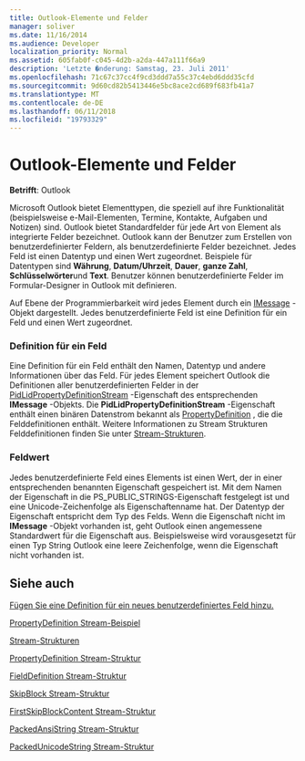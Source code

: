 ```yaml
---
title: Outlook-Elemente und Felder
manager: soliver
ms.date: 11/16/2014
ms.audience: Developer
localization_priority: Normal
ms.assetid: 605fab0f-c045-4d2b-a2da-447a111f66a9
description: 'Letzte �nderung: Samstag, 23. Juli 2011'
ms.openlocfilehash: 71c67c37cc4f9cd3ddd7a55c37c4ebd6ddd35cfd
ms.sourcegitcommit: 9d60cd82b5413446e5bc8ace2cd689f683fb41a7
ms.translationtype: MT
ms.contentlocale: de-DE
ms.lasthandoff: 06/11/2018
ms.locfileid: "19793329"
---
```

# <a name="outlook-items-and-fields"></a>Outlook-Elemente und Felder

  
  
**Betrifft**: Outlook 
  
Microsoft Outlook bietet Elementtypen, die speziell auf ihre Funktionalität (beispielsweise e-Mail-Elementen, Termine, Kontakte, Aufgaben und Notizen) sind. Outlook bietet Standardfelder für jede Art von Element als integrierte Felder bezeichnet. Outlook kann der Benutzer zum Erstellen von benutzerdefinierter Feldern, als benutzerdefinierte Felder bezeichnet. Jedes Feld ist einen Datentyp und einen Wert zugeordnet. Beispiele für Datentypen sind **Währung**, **Datum/Uhrzeit**, **Dauer**, **ganze Zahl**, **Schlüsselwörter**und **Text**. Benutzer können benutzerdefinierte Felder im Formular-Designer in Outlook mit definieren.
  
Auf Ebene der Programmierbarkeit wird jedes Element durch ein [IMessage](imessageimapiprop.md) -Objekt dargestellt. Jedes benutzerdefinierte Feld ist eine Definition für ein Feld und einen Wert zugeordnet. 
  
### <a name="field-definition"></a>Definition für ein Feld

Eine Definition für ein Feld enthält den Namen, Datentyp und andere Informationen über das Feld. Für jedes Element speichert Outlook die Definitionen aller benutzerdefinierten Felder in der [PidLidPropertyDefinitionStream](pidlidpropertydefinitionstream-canonical-property.md) -Eigenschaft des entsprechenden **IMessage** -Objekts. Die **PidLidPropertyDefinitionStream** -Eigenschaft enthält einen binären Datenstrom bekannt als [PropertyDefinition](propertydefinition-stream-structure.md) , die die Felddefinitionen enthält. Weitere Informationen zu Stream Strukturen Felddefinitionen finden Sie unter [Stream-Strukturen](stream-structures.md).
  
### <a name="field-value"></a>Feldwert

Jedes benutzerdefinierte Feld eines Elements ist einen Wert, der in einer entsprechenden benannten Eigenschaft gespeichert ist. Mit dem Namen der Eigenschaft in die PS_PUBLIC_STRINGS-Eigenschaft festgelegt ist und eine Unicode-Zeichenfolge als Eigenschaftenname hat. Der Datentyp der Eigenschaft entspricht dem Typ des Felds. Wenn die Eigenschaft nicht im **IMessage** -Objekt vorhanden ist, geht Outlook einen angemessene Standardwert für die Eigenschaft aus. Beispielsweise wird vorausgesetzt für einen Typ String Outlook eine leere Zeichenfolge, wenn die Eigenschaft nicht vorhanden ist. 
  
## <a name="see-also"></a>Siehe auch



[Fügen Sie eine Definition für ein neues benutzerdefiniertes Feld hinzu.](how-to-add-a-definition-for-a-new-user-defined-field.md)
  
[PropertyDefinition Stream-Beispiel](propertydefinition-stream-sample.md)
  
[Stream-Strukturen](stream-structures.md)
  
[PropertyDefinition Stream-Struktur](propertydefinition-stream-structure.md)
  
[FieldDefinition Stream-Struktur](fielddefinition-stream-structure.md)
  
[SkipBlock Stream-Struktur](skipblock-stream-structure.md)
  
[FirstSkipBlockContent Stream-Struktur](firstskipblockcontent-stream-structure.md)
  
[PackedAnsiString Stream-Struktur](packedansistring-stream-structure.md)
  
[PackedUnicodeString Stream-Struktur](packedunicodestring-stream-structure.md)

